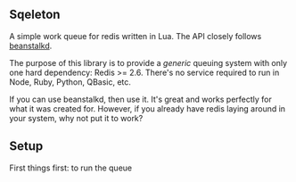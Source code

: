Sqeleton
--------

A simple work queue for redis written in Lua. The API closely follows [beanstalkd](http://kr.github.io/beanstalkd/).

The purpose of this library is to provide a *generic* queuing system with only
one hard dependency: Redis >= 2.6. There's no service required to run in Node,
Ruby, Python, QBasic, etc.

If you can use beanstalkd, then use it. It's great and works perfectly for what
it was created for. However, if you already have redis laying around in your
system, why not put it to work?

## Setup

First things first: to run the queue

